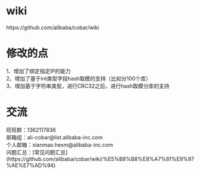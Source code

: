 <h1>wiki</h1>
https://github.com/alibaba/cobar/wiki

<h1>修改的点</h1>
1、增加了绑定指定IP的能力 <br/>
2、增加了基于int类型字段hash取模的支持（比如分100个库）<br/>
3、增加基于字符串类型，进行CRC32之后，进行hash取模分库的支持<br/>

<h1>交流</h1>
旺旺群：1362117836 <br/>
邮箱组：ali-cobar@list.alibaba-inc.com <br/>
个人邮箱：xianmao.hexm@alibaba-inc.com <br/>
问题汇总：[常见问题汇总](https://github.com/alibaba/cobar/wiki/%E5%B8%B8%E8%A7%81%E9%97%AE%E7%AD%94)
